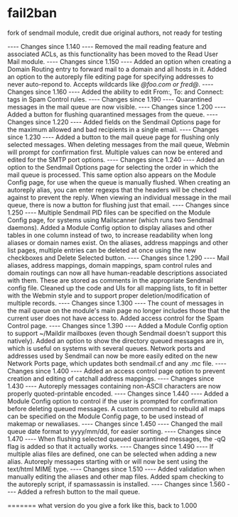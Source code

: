 fail2ban
========

fork of sendmail module, credit due original authors, not ready for testing




---- Changes since 1.140 ----
Removed the mail reading feature and associated ACLs, as this functionality has been moved to the Read User Mail module.
---- Changes since 1.150 ----
Added an option when creating a Domain Routing entry to forward mail to a domain and all hosts in it.
Added an option to the autoreply file editing page for specifying addresses to never auto-repond to. Accepts wildcards like *@foo.com or fred@*.
---- Changes since 1.160 ----
Added the ability to edit From:, To: and Connect: tags in Spam Control rules.
---- Changes since 1.190 ----
Quarantined messages in the mail queue are now visible.
---- Changes since 1.200 ----
Added a button for flushing quarantined messages from the queue.
---- Changes since 1.220 ----
Added fields on the Sendmail Options page for the maximum allowed and bad recipients in a single email.
---- Changes since 1.230 ----
Added a button to the mail queue page for flushing only selected messages.
When deleting messages from the mail queue, Webmin will prompt for confirmation first.
Multiple values can now be entered and edited for the SMTP port options.
---- Changes since 1.240 ----
Added an option to the Sendmail Options page for selecting the order in which the mail queue is processed. This same option also appears on the Module Config page, for use when the queue is manually flushed.
When creating an autoreply alias, you can enter regexps that the headers will be checked against to prevent the reply.
When viewing an individual message in the mail queue, there is now a button for flushing just that email.
---- Changes since 1.250 ----
Multiple Sendmail PID files can be specified on the Module Config page, for systems using Mailscanner (which runs two Sendmail daemons).
Added a Module Config option to display aliases and other tables in one column instead of two, to increase readability when long aliases or domain names exist.
On the aliases, address mappings and other list pages, multiple entries can be deleted at once using the new checkboxes and Delete Selected button.
---- Changes since 1.290 ----
Mail aliases, address mappings, domain mappings, spam control rules and domain routings can now all have human-readable descriptions associated with them. These are stored as comments in the appropriate Sendmail config file.
Cleaned up the code and UIs for all mapping lists, to fit in better with the Webmin style and to support proper deletion/modification of multiple records.
---- Changes since 1.300 ----
The count of messages in the mail queue on the module's main page no longer includes those that the current user does not have access to.
Added access control for the Spam Control page.
---- Changes since 1.390 ----
Added a Module Config option to support ~/Maildir mailboxes (even though Sendmail doesn't support this natively).
Added an option to show the directory queued messages are in, which is useful on systems with several queues.
Network ports and addresses used by Sendmail can now be more easily edited on the new Network Ports page, which updates both sendmail.cf and any .mc file.
---- Changes since 1.400 ----
Added an access control page option to prevent creation and editing of catchall address mappings.
---- Changes since 1.430 ----
Autoreply messages containing non-ASCII characters are now properly quoted-printable encoded.
---- Changes since 1.440 ----
Added a Module Config option to control if the user is prompted for confirmation before deleting queued messages.
A custom command to rebuild all maps can be specified on the Module Config page, to be used instead of makemap or newaliases.
---- Changes since 1.450 ----
Changed the mail queue date format to yyyy/mm/dd, for easier sorting.
---- Changes since 1.470 ----
When flushing selected queued quarantined messages, the -qQ flag is added so that it actually works.
---- Changes since 1.490 ----
If multiple alias files are defined, one can be selected when adding a new alias.
Autoreply messages starting with <html> or <body> will now be sent using the text/html MIME type.
---- Changes since 1.510 ----
Added validation when manually editing the aliases and other map files.
Added spam checking to the autoreply script, if spamassassin is installed.
---- Changes since 1.560 ----
Added a refresh button to the mail queue.


=======
what version do you give a fork like this, back to 1.000

